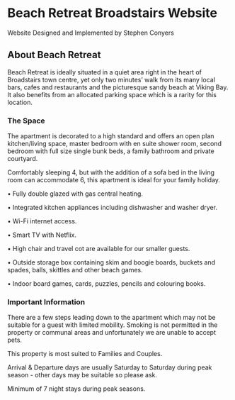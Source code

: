 # Beach Retreat Broadstairs Website
Website Designed and Implemented by Stephen Conyers

## About Beach Retreat
Beach Retreat is ideally situated in a quiet area right in the heart of Broadstairs town centre, yet only two minutes’ walk from its many local bars, cafes and restaurants and the picturesque sandy beach at Viking Bay. It also benefits from an allocated parking space which is a rarity for this location.

### The Space
The apartment is decorated to a high standard and offers an open plan kitchen/living space, master bedroom with en suite shower room, second bedroom with full size single bunk beds, a family bathroom and private courtyard.

Comfortably sleeping 4, but with the addition of a sofa bed in the living room can accommodate 6, this apartment is ideal for your family holiday.

• Fully double glazed with gas central heating.

• Integrated kitchen appliances including dishwasher and washer dryer.

• Wi-Fi internet access.

• Smart TV with Netflix.

• High chair and travel cot are available for our smaller guests.

• Outside storage box containing skim and boogie boards, buckets and spades, balls, skittles and other beach games.

• Indoor board games, cards, puzzles, pencils and colouring books.

### Important Information
There are a few steps leading down to the apartment which may not be suitable for a guest with limited mobility. Smoking is not permitted in the property or communal areas and unfortunately we are unable to accept pets.

This property is most suited to Families and Couples.

Arrival & Departure days are usually Saturday to Saturday during peak season - other days may be suitable so please ask.

Minimum of 7 night stays during peak seasons.

